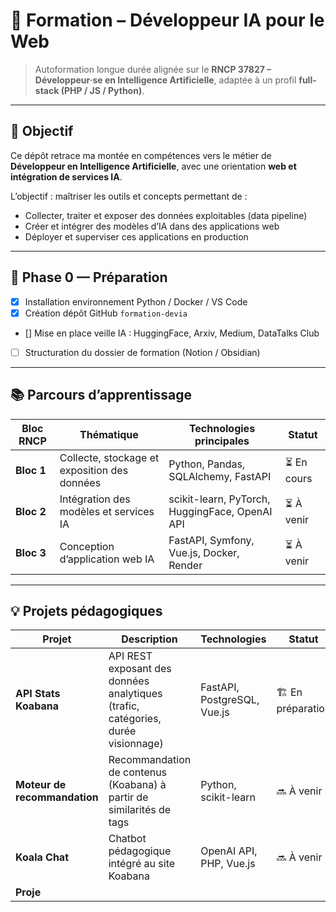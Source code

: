 # 🧠 Formation – Développeur IA pour le Web

> Autoformation longue durée alignée sur le **RNCP 37827 – Développeur·se en Intelligence Artificielle**, adaptée à un profil **full-stack (PHP / JS / Python)**.

---

## 🎯 Objectif

Ce dépôt retrace ma montée en compétences vers le métier de **Développeur en Intelligence Artificielle**, avec une orientation **web et intégration de services IA**.

L’objectif : maîtriser les outils et concepts permettant de :
- Collecter, traiter et exposer des données exploitables (data pipeline)  
- Créer et intégrer des modèles d’IA dans des applications web  
- Déployer et superviser ces applications en production  

---

## 🩵 Phase 0 — Préparation

- [x] Installation environnement Python / Docker / VS Code  
- [x] Création dépôt GitHub `formation-devia`  
- [] Mise en place veille IA : HuggingFace, Arxiv, Medium, DataTalks Club  
- [ ] Structuration du dossier de formation (Notion / Obsidian)  

---

## 📚 Parcours d’apprentissage

| Bloc RNCP | Thématique | Technologies principales | Statut |
|------------|-------------|--------------------------|---------|
| **Bloc 1** | Collecte, stockage et exposition des données | Python, Pandas, SQLAlchemy, FastAPI | ⏳ En cours |
| **Bloc 2** | Intégration des modèles et services IA | scikit-learn, PyTorch, HuggingFace, OpenAI API | ⏳ À venir |
| **Bloc 3** | Conception d’application web IA | FastAPI, Symfony, Vue.js, Docker, Render | ⏳ À venir |

---

## 💡 Projets pédagogiques

| Projet | Description | Technologies | Statut |
|--------|--------------|---------------|---------|
| **API Stats Koabana** | API REST exposant des données analytiques (trafic, catégories, durée visionnage) | FastAPI, PostgreSQL, Vue.js | 🏗️ En préparation |
| **Moteur de recommandation** | Recommandation de contenus (Koabana) à partir de similarités de tags | Python, scikit-learn | 🔜 À venir |
| **Koala Chat** | Chatbot pédagogique intégré au site Koabana | OpenAI API, PHP, Vue.js | 🔜 À venir |
| **Proje**
